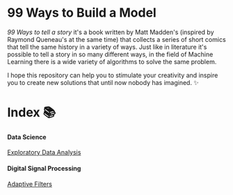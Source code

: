 # 99 Ways to Build a Model

_99 Ways to tell a story_ it's a book written by Matt Madden's (inspired by Raymond Queneau's at the same time) that collects a series of short comics
that tell the same history in a variety of ways. Just like in literature it's possible to tell a story in so many different ways, in the field of Machine 
Learning there is a wide variety of algorithms to solve the same problem.

I hope this repository can help you to stimulate your creativity and inspire you to create new solutions that until now nobody has imagined. :sparkles:

# Index :books:

#### Data Science 

   [Exploratory Data Analysis](ExploratoryDataAnalysis)

#### Digital Signal Processing

   [Adaptive Filters](AdaptiveFilters)
